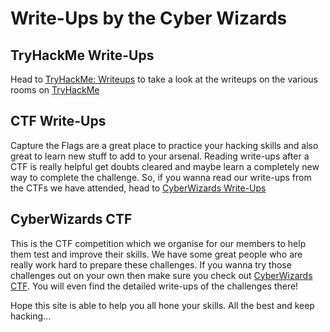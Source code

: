 # Write-Ups by the Cyber Wizards

## TryHackMe Write-Ups

Head to [TryHackMe: Writeups]() to take a look at the writeups on the various rooms on [TryHackMe](https://tryhackme.com/)

## CTF Write-Ups

Capture the Flags are a great place to practice your hacking skills and also great to learn new stuff to add to your arsenal. Reading write-ups after a CTF is really helpful get doubts cleared and maybe learn a completely new way to complete the challenge. So, if you wanna read our write-ups from the CTFs we have attended, head to [CyberWizards Write-Ups](https://cyberwizards.github.io/Write-Ups/CTFs/)

## CyberWizards CTF

This is the CTF competition which we organise for our members to help them test and improve their skills. We have some great people who are really work hard to prepare these challenges. If you wanna try those challenges out on your own then make sure you check out [CyberWizards CTF](https://cyberwizards.github.io/Write-Ups/CyberWizards%20CTF/). You will even find the detailed write-ups of the challenges there!

Hope this site is able to help you all hone your skills. All the best and keep hacking...
